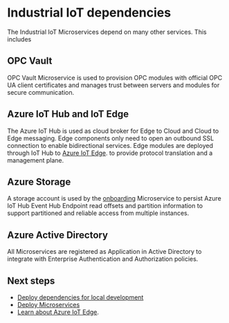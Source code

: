 # Industrial IoT dependencies

The Industrial IoT Microservices depend on many other services. This includes

## OPC Vault

OPC Vault Microservice is used to provision OPC modules with official OPC UA client certificates and manages trust between servers and modules for secure communication.

## Azure IoT Hub and IoT Edge

The Azure IoT Hub is used as cloud broker for Edge to Cloud and Cloud to Edge messaging.  Edge components only need to open an outbound SSL connection to enable bidirectional services.   Edge modules are deployed through IoT Hub to [Azure IoT Edge](https://azure.microsoft.com/en-us/services/iot-edge/). to provide protocol translation and a management plane.

## Azure Storage

A storage account is used by the [onboarding](../services/onboarding.md) Microservice to persist Azure IoT Hub Event Hub Endpoint read offsets and partition information to support partitioned and reliable access from multiple instances.

## Azure Active Directory

All Microservices are registered as Application in Active Directory to integrate with Enterprise Authentication and Authorization policies.

## Next steps

- [Deploy dependencies for local development](../howto-deploy-dependencies.md)
- [Deploy Microservices](../howto-deploy-microservices.md)
- [Learn about Azure IoT Edge](https://azure.microsoft.com/en-us/services/iot-edge/).